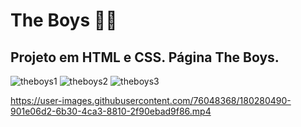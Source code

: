 # The Boys 🦸‍♀️
## Projeto em HTML e CSS. Página The Boys.

![theboys1](https://user-images.githubusercontent.com/76048368/180280401-234e110a-d8c0-4b15-b7ea-d5abb8a1fd35.png)
![theboys2](https://user-images.githubusercontent.com/76048368/180280436-b39ba34c-26a2-4035-9673-a11c830595ec.png)
![theboys3](https://user-images.githubusercontent.com/76048368/180280450-b817c4b1-ba73-4b84-875c-16460691e96a.png)

https://user-images.githubusercontent.com/76048368/180280490-901e06d2-6b30-4ca3-8810-2f90ebad9f86.mp4
